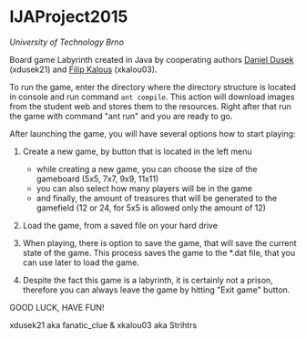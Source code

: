 # IJAProject2015
*University of Technology Brno*

Board game Labyrinth created in Java by cooperating authors [Daniel Dusek](https://github.com/DusekDan) (xdusek21) and [Filip Kalous](https://github.com/Strihtrs) (xkalou03).

To run the game, enter the directory where the directory structure is located in console and run command `ant compile`.
This action will download images from the student web and stores them to the resources. 
Right after that run the game with command "ant run" and you are ready to go.

After launching the game, you will have several options how to start playing:

1. Create a new game, by button that is located in the left menu
    * while creating a new game, you can choose the size of the gameboard (5x5, 7x7, 9x9, 11x11)
    * you can also select how many players will be in the game
    * and finally, the amount of treasures that will be generated to the gamefield (12 or 24, for 5x5 is allowed only the amount of 12)

2. Load the game, from a saved file on your hard drive

3. When playing, there is option to save the game, that will save the current state of the game. This process saves the game to the *.dat file,
that you can use later to load the game.

4. Despite the fact this game is a labyrinth, it is certainly not a prison, therefore you can always leave the game by hitting "Exit game" button.


GOOD LUCK, HAVE FUN!

xdusek21 aka fanatic_clue & xkalou03 aka Strihtrs
